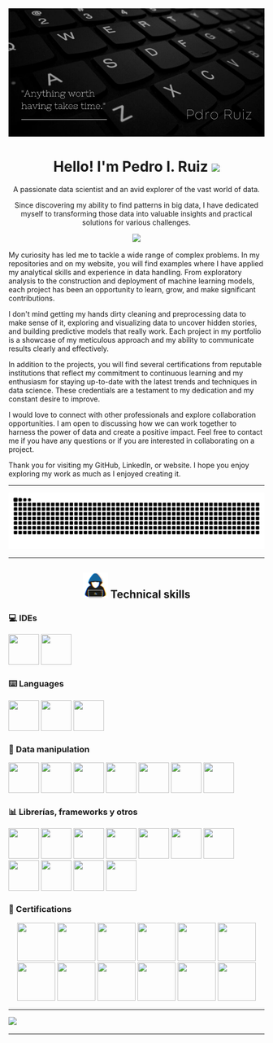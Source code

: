 <div align="center">
  <img src="https://github.com/pdro-ruiz/pdro-ruiz/blob/main/pdro_ruiz.jpg" alt="Pedro I. Ruiz">
</div>
<h1 align="center"><b>Hello! I'm Pedro I. Ruiz</b> <img src="https://media.giphy.com/media/hvRJCLFzcasrR4ia7z/giphy.gif" width="35"></h1>

<p align="center">
  A passionate data scientist and an avid explorer of the vast world of data.
</p>

<p align="center">
  Since discovering my ability to find patterns in big data, I have dedicated myself to transforming those data into valuable insights and practical solutions for various challenges.
</p>

<p align="center">
  <a href="https://github.com/DenverCoder1/readme-typing-svg"><img src="https://readme-typing-svg.herokuapp.com?font=Time+New+Roman&color=cyan&size=25&center=true&vCenter=true&width=600&height=100&lines=I+am+a+Data+Scientist;I+uncover+hidden+and+valuable+patterns;I+automate+complex+processes+with+AI;I+create+advanced+detection+tools;I+predict+the+future+with+algorithms+🔮+:)"></a>
</p>

<p>
  My curiosity has led me to tackle a wide range of complex problems. In my repositories and on my website, you will find examples where I have applied my analytical skills and experience in data handling. From exploratory analysis to the construction and deployment of machine learning models, each project has been an opportunity to learn, grow, and make significant contributions.
</p>

<p>
  I don't mind getting my hands dirty cleaning and preprocessing data to make sense of it, exploring and visualizing data to uncover hidden stories, and building predictive models that really work. Each project in my portfolio is a showcase of my meticulous approach and my ability to communicate results clearly and effectively.
</p>

<p>
  In addition to the projects, you will find several certifications from reputable institutions that reflect my commitment to continuous learning and my enthusiasm for staying up-to-date with the latest trends and techniques in data science. These credentials are a testament to my dedication and my constant desire to improve.
</p>

<p>
  I would love to connect with other professionals and explore collaboration opportunities. I am open to discussing how we can work together to harness the power of data and create a positive impact. Feel free to contact me if you have any questions or if you are interested in collaborating on a project.
</p>

<p>
  Thank you for visiting my GitHub, LinkedIn, or website. I hope you enjoy exploring my work as much as I enjoyed creating it.
</p>


<hr>

<div align="center">
  <img src="https://github.com/pdro-ruiz/pdro-ruiz/blob/main/grid-snake.svg" alt="Snake Animation">
</div>

<hr>

<h2 align="center">
  <picture>
    <img src="https://github.com/0xAbdulKhalid/0xAbdulKhalid/raw/main/assets/mdImages/about_me.gif" width="50">
  </picture> 
  Technical skills
</h2>

<h3>💻 IDEs</h3>
<div>
  <img src="https://cdn.jsdelivr.net/gh/devicons/devicon/icons/pycharm/pycharm-original.svg" width="60" height="60"/> 
  <img src="https://cdn.jsdelivr.net/gh/devicons/devicon/icons/vscode/vscode-original.svg" width="60" height="60"/>
</div>

<h3>⌨️ Languages</h3>
<div>
  <img src="https://cdn.jsdelivr.net/gh/devicons/devicon/icons/python/python-original.svg" width="60" height="60"/>
  <img src="https://cdn.jsdelivr.net/gh/devicons/devicon/icons/javascript/javascript-original.svg" width="60" height="60"/>
  <img src="https://cdn.jsdelivr.net/gh/devicons/devicon/icons/c/c-original.svg" width="60" height="60"/>
</div>

<h3>💾 Data manipulation</h3>
<div>
  <img src="https://cdn.jsdelivr.net/gh/devicons/devicon/icons/jupyter/jupyter-original-wordmark.svg" width="60" height="60"/> <img src="https://cdn.jsdelivr.net/gh/devicons/devicon@latest/icons/anaconda/anaconda-original.svg" width="60" height="60"/> <img src="https://cdn.jsdelivr.net/gh/devicons/devicon@latest/icons/apachespark/apachespark-original.svg" width="60" height="60"/>  <img src="https://cdn.jsdelivr.net/gh/devicons/devicon@latest/icons/mysql/mysql-original.svg" width="60" height="60"/> <img src="https://cdn.jsdelivr.net/gh/devicons/devicon@latest/icons/postgresql/postgresql-original.svg" width="60" height="60"/> <img src="https://cdn.jsdelivr.net/gh/devicons/devicon@latest/icons/sqlite/sqlite-original.svg" width="60" height="60"/> <img src="https://cdn.jsdelivr.net/gh/devicons/devicon@latest/icons/nodejs/nodejs-original.svg"  width="60" height="60"/>
</div>

<h3>📊 Librerías, frameworks y otros </h3>
<div>
  <img src="https://cdn.jsdelivr.net/gh/devicons/devicon@latest/icons/pytorch/pytorch-original.svg"  width="60" height="60"/>
  <img src="https://cdn.jsdelivr.net/gh/devicons/devicon@latest/icons/scikitlearn/scikitlearn-original.svg"  width="60" height="60"/>
  <img src="https://cdn.jsdelivr.net/gh/devicons/devicon@latest/icons/tensorflow/tensorflow-original.svg"   width="60" height="60"/> 
  <img src="https://cdn.jsdelivr.net/gh/devicons/devicon@latest/icons/numpy/numpy-original.svg"   width="60" height="60"/>
  <img src="https://cdn.jsdelivr.net/gh/devicons/devicon@latest/icons/pandas/pandas-original.svg"   width="60" height="60"/>
  <img src="https://cdn.jsdelivr.net/gh/devicons/devicon@latest/icons/matplotlib/matplotlib-original.svg"   width="60" height="60"/>
  <img src="https://cdn.jsdelivr.net/gh/devicons/devicon@latest/icons/opencv/opencv-original.svg"   width="60" height="60"/>
  <img src="https://cdn.jsdelivr.net/gh/devicons/devicon@latest/icons/git/git-original.svg"   width="60" height="60"/>
  <img src="https://cdn.jsdelivr.net/gh/devicons/devicon@latest/icons/docker/docker-original.svg"   width="60" height="60"/>
  <img src="https://cdn.jsdelivr.net/gh/devicons/devicon@latest/icons/azure/azure-original.svg" width="60" height="60"/> 
  <img src="https://cdn.jsdelivr.net/gh/devicons/devicon@latest/icons/amazonwebservices/amazonwebservices-original-wordmark.svg"width="60" height="60"/> 
</div>

<h3>📜 Certifications</h3>
<div align="center">
  <a href="https://www.credly.com/badges/d6ffa467-7917-4e77-aaf3-aa3c75f667da"><img src='https://images.credly.com/size/340x340/images/015364a4-c68c-4c42-8060-3553118f2ff0/image.png' width="75" height="75"/></a>
  <a href="https://www.coursera.org/account/accomplishments/specialization/certificate/SJE2FR3MBBR6"><img src='https://d3njjcbhbojbot.cloudfront.net/api/utilities/v1/imageproxy/https://coursera-university-assets.s3.amazonaws.com/6d/3cb3e06c357d40ef60000fb3d12d72/dukesquare_blue.png?auto=format%2Ccompress&dpr=1&w=80&h=80' width="75" height="75"/></a>
  <a href="https://coursera.org/share/7fad3a7e34a467dbb1771e40050d411b"><img src='https://d3njjcbhbojbot.cloudfront.net/api/utilities/v1/imageproxy/http://coursera-university-assets.s3.amazonaws.com/b4/5cb90bb92f420b99bf323a0356f451/Icon.png?auto=format%2Ccompress&dpr=1&w=80&h=80' width="75" height="75"/></a>
  <a href="https://www.coursera.org/account/accomplishments/specialization/GGE3GD2DBDVS"><img src='https://d3njjcbhbojbot.cloudfront.net/api/utilities/v1/imageproxy/http://coursera-university-assets.s3.amazonaws.com/e8/7cc3d09d3f11e698dfff46d35f2da1/Stanford_Coursera_Logo.png?auto=format%2Ccompress&dpr=1&w=80&h=80' width="75" height="75"/></a>
  <a href="https://www.coursera.org/account/accomplishments/specialization/UGNPCM8L4WEU"><img src='https://d3njjcbhbojbot.cloudfront.net/api/utilities/v1/imageproxy/http://coursera-university-assets.s3.amazonaws.com/e8/7cc3d09d3f11e698dfff46d35f2da1/Stanford_Coursera_Logo.png?auto=format%2Ccompress&dpr=1&w=80&h=80' width="75" height="75"/></a>
  <a href="https://www.coursera.org/account/accomplishments/professional-cert/SEMBAJCL6AZG"><img src='https://swimburger.net/media/ppnn3pcl/azure.png' width="75" height="75"/></a>
  <a href="https://www.coursera.org/account/accomplishments/specialization/certificate/EAZYSHZPGF7A"><img src='https://d3njjcbhbojbot.cloudfront.net/api/utilities/v1/imageproxy/http://coursera-university-assets.s3.amazonaws.com/ea/bed5f04a054e87bb138db8c6892072/Square-Logo-for-Partner-Landing-Page.png?auto=format%2Ccompress&dpr=1&w=180&h=180' width="75" height="75"/></a>
  <a href="https://www.credly.com/badges/d6ffa467-7917-4e77-aaf3-aa3c75f667da"><img src='https://images.credly.com/images/3cd98d8a-c224-4f8f-a839-d0a87422f2c1/Python_Project_for_AI_and_Application_Development.png' width="75" height="75"/></a>
  <a href="https://www.credly.com/badges/d6ffa467-7917-4e77-aaf3-aa3c75f667da"><img src='https://th.bing.com/th/id/OIP.zFkC8CZa7mNlAGN9vftxngHaHa?rs=1&pid=ImgDetMain' width="75" height="75"/></a>
  <a href="https://www.credly.com/badges/d6ffa467-7917-4e77-aaf3-aa3c75f667da"><img src='https://th.bing.com/th/id/OIP.zFkC8CZa7mNlAGN9vftxngHaHa?rs=1&pid=ImgDetMain' width="75" height="75"/></a>
  <a href="https://www.credly.com/badges/d6ffa467-7917-4e77-aaf3-aa3c75f667da"><img src='https://th.bing.com/th/id/R.3a6e1a69170d2eee8fdfbac7c5090e37?rik=BypsIF6MMETJug&riu=http%3a%2f%2fcloud.watch.impress.co.jp%2fimg%2fclw%2flist%2f1061%2f753%2ftop.jpg&ehk=S6NOX65JdYCljbx9jyaIeQOCsKZ%2fl3vhETpC7iliHxo%3d&risl=&pid=ImgRaw&r=0' width="75" height="75"/></a>
  <a href="https://www.credly.com/badges/d6ffa467-7917-4e77-aaf3-aa3c75f667da"><img src='https://th.bing.com/th/id/R.3a6e1a69170d2eee8fdfbac7c5090e37?rik=BypsIF6MMETJug&riu=http%3a%2f%2fcloud.watch.impress.co.jp%2fimg%2fclw%2flist%2f1061%2f753%2ftop.jpg&ehk=S6NOX65JdYCljbx9jyaIeQOCsKZ%2fl3vhETpC7iliHxo%3d&risl=&pid=ImgRaw&r=0' width="75" height="75"/></a>
</div>

<hr>

[![](https://visitcount.itsvg.in/api?id=Pdro-Ruiz&icon=3&color=12)](https://visitcount.itsvg.in)

<hr>

